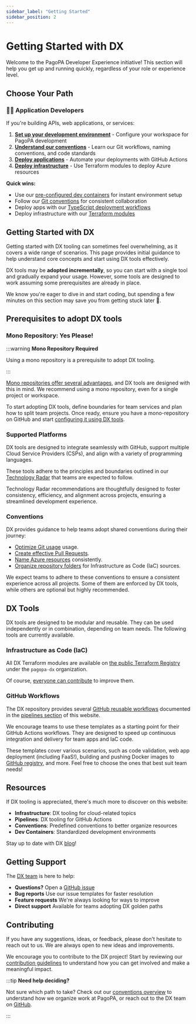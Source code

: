 ```yaml
---
sidebar_label: "Getting Started"
sidebar_position: 2
---
```


# Getting Started with DX

Welcome to the PagoPA Developer Experience initiative! This section will help
you get up and running quickly, regardless of your role or experience level.

## Choose Your Path

### 👩‍💻 Application Developers

If you're building APIs, web applications, or services:

1. **[Set up your development environment](./monorepository-setup.md)** -
   Configure your workspace for PagoPA development
2. **[Understand our conventions](../conventions/index.md)** - Learn our Git
   workflows, naming conventions, and code standards
3. **[Deploy applications](../pipelines/index.md)** - Automate your deployments
   with GitHub Actions
4. **[Deploy infrastructure](../infrastructure/index.md)** - Use Terraform
   modules to deploy Azure resources

**Quick wins:**

- Use our [pre-configured dev containers](../dev-containers/index.md) for
  instant environment setup
- Follow our [Git conventions](../conventions/git/index.md) for consistent
  collaboration
- Deploy apps with our
  [TypeScript deployment workflows](../pipelines/release-azure-appsvc.md)
- Deploy infrastructure with our
  [Terraform modules](../infrastructure/using-terraform-registry-modules.md)

## Getting Started with DX

Getting started with DX tooling can sometimes feel overwhelming, as it covers a
wide range of scenarios. This page provides initial guidance to help understand
core concepts and start using DX tools effectively.

DX tools may be **adopted incrementally**, so you can start with a single tool
and gradually expand your usage. However, some tools are designed to work
assuming some prerequisites are already in place.

We know you're eager to dive in and start coding, but spending a few minutes on
this section may save you from getting stuck later 🫷.

## Prerequisites to adopt DX tools

### Mono Repository: Yes Please!

:::warning **Mono Repository Required**

Using a mono repository is a prerequisite to adopt DX tooling.

:::

[Mono repositories offer several advantages](https://pagopa.github.io/technology-radar/methods-and-patterns/monorepo.html),
and DX tools are designed with this in mind. We recommend using a mono
repository, even for a single project or workspace.

To start adopting DX tools, define boundaries for team services and plan how to
split team projects. Once ready, ensure you have a mono-repository on GitHub and
start [configuring it using DX tools](./monorepository-setup.md).

### Supported Platforms

DX tools are designed to integrate seamlessly with GitHub, support multiple
Cloud Service Providers (CSPs), and align with a variety of programming
languages.

These tools adhere to the principles and boundaries outlined in our
[Technology Radar](https://pagopa.github.io/technology-radar/index.html) that
teams are expected to follow.

Technology Radar recommendations are thoughtfully designed to foster
consistency, efficiency, and alignment across projects, ensuring a streamlined
development experience.

### Conventions

DX provides guidance to help teams adopt shared conventions during their
journey:

- [Optimize Git usage](../conventions/git/index.md) usage.
- [Create effective Pull Requests](../conventions/pull-requests/index.md).
- [Name Azure resources](../conventions/azure-naming-convention.md)
  consistently.
- [Organize repository folders](../conventions/infra-folder-structure.md) for
  Infrastructure as Code (IaC) sources.

We expect teams to adhere to these conventions to ensure a consistent experience
across all projects. Some of them are enforced by DX tools, while others are
optional but highly recommended.

## DX Tools

DX tools are designed to be modular and reusable. They can be used independently
or in combination, depending on team needs. The following tools are currently
available.

### Infrastructure as Code (IaC)

All DX Terraform modules are available on
[the public Terraform Registry](https://registry.terraform.io/namespaces/pagopa-dx)
under the `pagopa-dx` organization.

Of course,
[everyone can contribute](https://dx.pagopa.it/docs/infrastructure/contributing-to-dx-terraform-modules/)
to improve them.

### GitHub Workflows

The DX repository provides several
[GitHub reusable workflows](https://github.com/pagopa/dx/tree/main/.github)
documented in the [pipelines section](../pipelines/index.md) of this website.

We encourage teams to use these templates as a starting point for their GitHub
Actions workflows. They are designed to speed up continuous integration and
delivery for team apps and IaC code.

These templates cover various scenarios, such as code validation, web app
deployment (including FaaS!), building and pushing Docker images to
[GitHub registry](https://github.com/orgs/pagopa/packages?repo_name=dx), and
more. Feel free to choose the ones that best suit team needs!

## Resources

If DX tooling is appreciated, there's much more to discover on this website:

- **Infrastructure**: DX tooling for cloud-related topics
- **Pipelines**: DX tooling for GitHub Actions
- **Conventions**: Predefined conventions to better organize resources
- **Dev Containers**: Standardized development environments

Stay up to date with DX [blog](https://dx.pagopa.it/blog/)!

## Getting Support

The [DX team](https://github.com/orgs/pagopa/teams/engineering-team-devex) is
here to help:

- **Questions?** Open a [GitHub issue](https://github.com/pagopa/dx/issues)
- **Bug reports** Use our issue templates for faster resolution
- **Feature requests** We're always looking for ways to improve
- **Direct support** Available for teams adopting DX golden paths

## Contributing

If you have any suggestions, ideas, or feedback, please don't hesitate to reach
out to us. We are always open to new ideas and improvements.

We encourage you to contribute to the DX project! Start by reviewing our
[contribution guidelines](https://github.com/pagopa/dx/blob/main/CONTRIBUTING.md)
to understand how you can get involved and make a meaningful impact.

:::tip **Need help deciding?**

Not sure which path to take? Check out our
[conventions overview](../conventions/index.md) to understand how we organize
work at PagoPA, or reach out to the DX team on
[GitHub](https://github.com/pagopa/dx/issues).

:::
